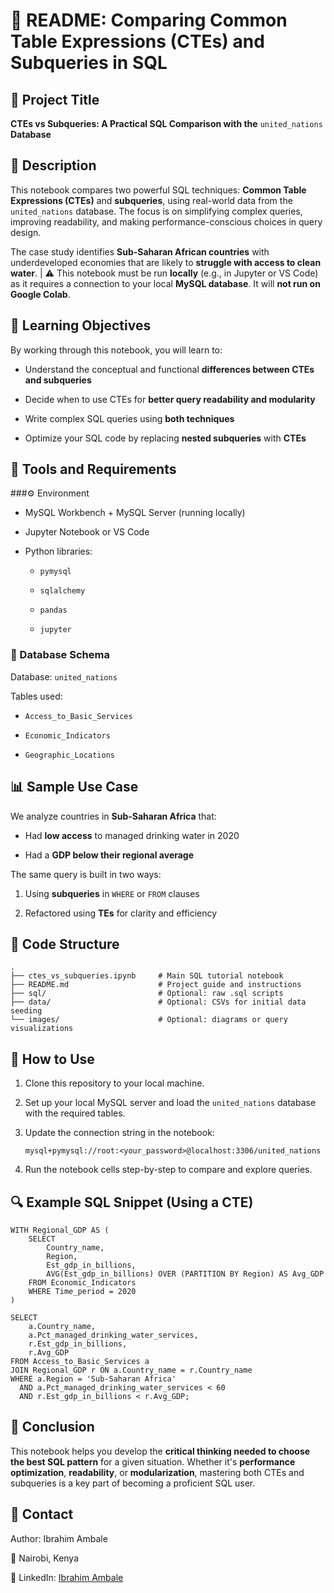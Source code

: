 # 📘 README: Comparing Common Table Expressions (CTEs) and Subqueries in SQL

## 🧠 Project Title
**CTEs vs Subqueries: A Practical SQL Comparison with the** `united_nations` **Database**

## 📝 Description
This notebook compares two powerful SQL techniques: **Common Table Expressions (CTEs)** and **subqueries**, using real-world data from the `united_nations` database. The focus is on simplifying complex queries, improving readability, and making performance-conscious choices in query design.

The case study identifies **Sub-Saharan African countries** with underdeveloped economies that are likely to **struggle with access to clean water**.
|  ⚠️ This notebook must be run **locally** (e.g., in Jupyter or VS Code) as it requires a connection to your local **MySQL database**. It will **not run on Google Colab**.

## 🎯 Learning Objectives
By working through this notebook, you will learn to:

  - Understand the conceptual and functional **differences between CTEs and subqueries**
  
  - Decide when to use CTEs for **better query readability and modularity**
  
  - Write complex SQL queries using **both techniques**
  
  - Optimize your SQL code by replacing **nested subqueries** with **CTEs**

## 🧩 Tools and Requirements
###⚙️ Environment
- MySQL Workbench + MySQL Server (running locally)

- Jupyter Notebook or VS Code

- Python libraries:

  - `pymysql`
  
  - `sqlalchemy`
  
  - `pandas`
  
  - `jupyter`

### 💾 Database Schema
Database: `united_nations`

Tables used:

  - `Access_to_Basic_Services`
  
  - `Economic_Indicators`
  
  - `Geographic_Locations`

## 📊 Sample Use Case
We analyze countries in **Sub-Saharan Africa** that:

  - Had **low access** to managed drinking water in 2020
  
  - Had a **GDP below their regional average**

The same query is built in two ways:

  1. Using **subqueries** in `WHERE` or `FROM` clauses
  
  2. Refactored using **TEs** for clarity and efficiency

## 🧱 Code Structure
```
.
├── ctes_vs_subqueries.ipynb     # Main SQL tutorial notebook
├── README.md                    # Project guide and instructions
├── sql/                         # Optional: raw .sql scripts
├── data/                        # Optional: CSVs for initial data seeding
└── images/                      # Optional: diagrams or query visualizations
```

## 🚀 How to Use
1. Clone this repository to your local machine.

2. Set up your local MySQL server and load the `united_nations` database with the required tables.

3. Update the connection string in the notebook:
    ```
    mysql+pymysql://root:<your_password>@localhost:3306/united_nations
    ```
4. Run the notebook cells step-by-step to compare and explore queries.

## 🔍 Example SQL Snippet (Using a CTE)
```
WITH Regional_GDP AS (
    SELECT
        Country_name,
        Region,
        Est_gdp_in_billions,
        AVG(Est_gdp_in_billions) OVER (PARTITION BY Region) AS Avg_GDP
    FROM Economic_Indicators
    WHERE Time_period = 2020
)

SELECT
    a.Country_name,
    a.Pct_managed_drinking_water_services,
    r.Est_gdp_in_billions,
    r.Avg_GDP
FROM Access_to_Basic_Services a
JOIN Regional_GDP r ON a.Country_name = r.Country_name
WHERE a.Region = 'Sub-Saharan Africa'
  AND a.Pct_managed_drinking_water_services < 60
  AND r.Est_gdp_in_billions < r.Avg_GDP;
```
## 🧠 Conclusion
This notebook helps you develop the **critical thinking needed to choose the best SQL pattern** for a given situation. Whether it's **performance optimization**, **readability**, or **modularization**, mastering both CTEs and subqueries is a key part of becoming a proficient SQL user.

## 📧 Contact
Author: Ibrahim Ambale

📍 Nairobi, Kenya

🔗 LinkedIn: [Ibrahim Ambale](https://www.linkedin.com/in/ibrahim-ambale/)
